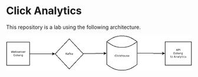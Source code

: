 # Click Analytics

This repository is a lab using the following architecture.

![Architecture](./assets/architecture.png)

